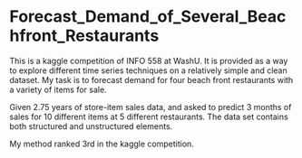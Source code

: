 # Forecast_Demand_of_Several_Beachfront_Restaurants
This is a kaggle competition of INFO 558 at WashU. It is provided as a way to explore different time series techniques on a relatively simple and clean dataset. My task is to forecast demand for four beach front restaurants with a variety of items for sale.

Given 2.75 years of store-item sales data, and asked to predict 3 months of sales for 10 different items at 5 different restaurants. The data set contains both structured and unstructured elements.

My method ranked 3rd in the kaggle competition.
